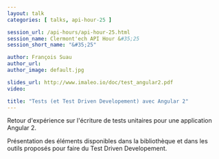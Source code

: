 ```yaml
---
layout: talk
categories: [ talks, api-hour-25 ]

session_url: /api-hours/api-hour-25.html
session_name: Clermont'ech API Hour &#35;25
session_short_name: "&#35;25"

author: François Suau
author_url:
author_image: default.jpg

slides_url: http://www.imaleo.io/doc/test_angular2.pdf
video:

title: "Tests (et Test Driven Developement) avec Angular 2"
---
```


Retour d'expérience sur l'écriture de tests unitaires pour une application
Angular 2.

Présentation des éléments disponibles dans la bibliothèque et dans les outils
proposés pour faire du Test Driven Developement.

